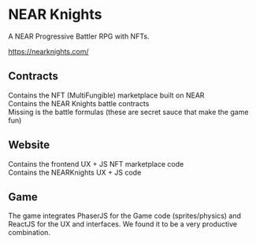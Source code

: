 # NEAR Knights

A NEAR Progressive Battler RPG with NFTs.  
  
https://nearknights.com/

## Contracts
Contains the NFT (MultiFungible) marketplace built on NEAR  
Contains the NEAR Knights battle contracts  
Missing is the battle formulas (these are secret sauce that make the game fun)  

## Website
Contains the frontend UX + JS NFT marketplace code  
Contains the NEARKnights UX + JS code  

## Game
The game integrates PhaserJS for the Game code (sprites/physics) 
and ReactJS for the UX and interfaces. We found it to be a very
productive combination.


